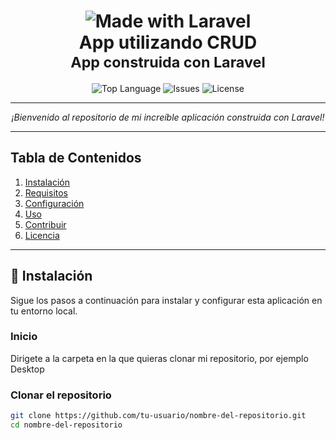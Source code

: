 <h1 align="center">
  <img src="https://img.shields.io/badge/Made%20With-Laravel-blue?logo=laravel&style=for-the-badge" alt="Made with Laravel" />
  <br />
  <b>App utilizando CRUD</b>
  <br />
  <sub>App construida con Laravel</sub>
</h1>

<p align="center">
  <img src="https://img.shields.io/github/languages/top/tu-usuario/nombre-del-repositorio?color=blue&style=for-the-badge" alt="Top Language" />
  <img src="https://img.shields.io/github/issues/tu-usuario/nombre-del-repositorio?style=for-the-badge" alt="Issues" />
  <img src="https://img.shields.io/github/license/tu-usuario/nombre-del-repositorio?style=for-the-badge" alt="License" />
</p>

---

<p align="center">
  <i>¡Bienvenido al repositorio de mi increíble aplicación construida con Laravel!</i>
</p>

---

## Tabla de Contenidos

1. [Instalación](#instalación)
2. [Requisitos](#requisitos)
3. [Configuración](#configuración)
4. [Uso](#uso)
5. [Contribuir](#contribuir)
6. [Licencia](#licencia)

---

## 🚀 Instalación

Sigue los pasos a continuación para instalar y configurar esta aplicación en tu entorno local.

### Inicio

Dirigete a la carpeta en la que quieras clonar mi repositorio, por ejemplo Desktop

### Clonar el repositorio

```bash
git clone https://github.com/tu-usuario/nombre-del-repositorio.git
cd nombre-del-repositorio

